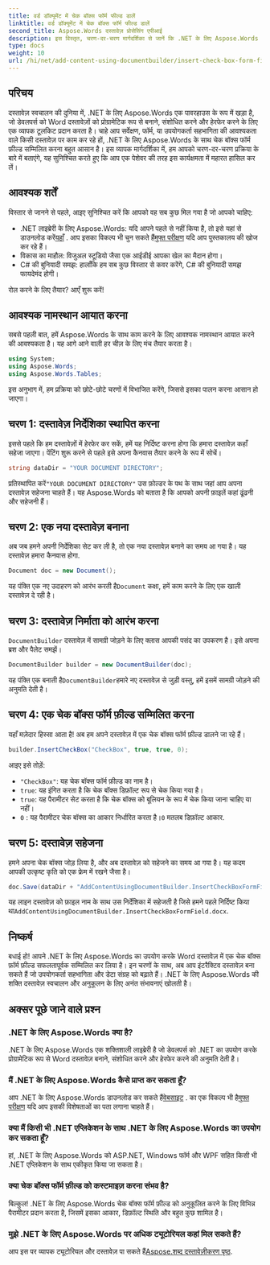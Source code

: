 ```yaml
---
title: वर्ड डॉक्यूमेंट में चेक बॉक्स फॉर्म फील्ड डालें
linktitle: वर्ड डॉक्यूमेंट में चेक बॉक्स फॉर्म फील्ड डालें
second_title: Aspose.Words दस्तावेज़ प्रोसेसिंग एपीआई
description: इस विस्तृत, चरण-दर-चरण मार्गदर्शिका से जानें कि .NET के लिए Aspose.Words का उपयोग करके Word दस्तावेज़ों में चेक बॉक्स फ़ॉर्म फ़ील्ड कैसे सम्मिलित करें। डेवलपर्स के लिए बिल्कुल सही.
type: docs
weight: 10
url: /hi/net/add-content-using-documentbuilder/insert-check-box-form-field/
---
```

## परिचय
दस्तावेज़ स्वचालन की दुनिया में, .NET के लिए Aspose.Words एक पावरहाउस के रूप में खड़ा है, जो डेवलपर्स को Word दस्तावेज़ों को प्रोग्रामेटिक रूप से बनाने, संशोधित करने और हेरफेर करने के लिए एक व्यापक टूलकिट प्रदान करता है। चाहे आप सर्वेक्षण, फॉर्म, या उपयोगकर्ता सहभागिता की आवश्यकता वाले किसी दस्तावेज़ पर काम कर रहे हों, .NET के लिए Aspose.Words के साथ चेक बॉक्स फॉर्म फ़ील्ड सम्मिलित करना बहुत आसान है। इस व्यापक मार्गदर्शिका में, हम आपको चरण-दर-चरण प्रक्रिया के बारे में बताएंगे, यह सुनिश्चित करते हुए कि आप एक पेशेवर की तरह इस कार्यक्षमता में महारत हासिल कर लें।

## आवश्यक शर्तें

विस्तार से जानने से पहले, आइए सुनिश्चित करें कि आपको वह सब कुछ मिल गया है जो आपको चाहिए:

-  .NET लाइब्रेरी के लिए Aspose.Words: यदि आपने पहले से नहीं किया है, तो इसे यहां से डाउनलोड करें[यहाँ](https://releases.aspose.com/words/net/) . आप इसका विकल्प भी चुन सकते हैं[मुफ्त परीक्षण](https://releases.aspose.com/) यदि आप पुस्तकालय की खोज कर रहे हैं।
- विकास का माहौल: विजुअल स्टूडियो जैसा एक आईडीई आपका खेल का मैदान होगा।
- C# की बुनियादी समझ: हालाँकि हम सब कुछ विस्तार से कवर करेंगे, C# की बुनियादी समझ फायदेमंद होगी।

रोल करने के लिए तैयार? आएँ शुरू करें!

## आवश्यक नामस्थान आयात करना

सबसे पहली बात, हमें Aspose.Words के साथ काम करने के लिए आवश्यक नामस्थान आयात करने की आवश्यकता है। यह आगे आने वाली हर चीज़ के लिए मंच तैयार करता है।

```csharp
using System;
using Aspose.Words;
using Aspose.Words.Tables;
```

इस अनुभाग में, हम प्रक्रिया को छोटे-छोटे चरणों में विभाजित करेंगे, जिससे इसका पालन करना आसान हो जाएगा। 

## चरण 1: दस्तावेज़ निर्देशिका स्थापित करना

इससे पहले कि हम दस्तावेज़ों में हेरफेर कर सकें, हमें यह निर्दिष्ट करना होगा कि हमारा दस्तावेज़ कहाँ सहेजा जाएगा। पेंटिंग शुरू करने से पहले इसे अपना कैनवास तैयार करने के रूप में सोचें।

```csharp
string dataDir = "YOUR DOCUMENT DIRECTORY";
```

 प्रतिस्थापित करें`"YOUR DOCUMENT DIRECTORY"` उस फ़ोल्डर के पथ के साथ जहां आप अपना दस्तावेज़ सहेजना चाहते हैं। यह Aspose.Words को बताता है कि आपको अपनी फ़ाइलें कहां ढूंढनी और सहेजनी हैं।

## चरण 2: एक नया दस्तावेज़ बनाना

अब जब हमने अपनी निर्देशिका सेट कर ली है, तो एक नया दस्तावेज़ बनाने का समय आ गया है। यह दस्तावेज़ हमारा कैनवास होगा.

```csharp
Document doc = new Document();
```

 यह पंक्ति एक नए उदाहरण को आरंभ करती है`Document` कक्षा, हमें काम करने के लिए एक खाली दस्तावेज़ दे रही है।

## चरण 3: दस्तावेज़ निर्माता को आरंभ करना

`DocumentBuilder` दस्तावेज़ में सामग्री जोड़ने के लिए क्लास आपकी पसंद का उपकरण है। इसे अपना ब्रश और पैलेट समझें।

```csharp
DocumentBuilder builder = new DocumentBuilder(doc);
```

 यह पंक्ति एक बनाती है`DocumentBuilder`हमारे नए दस्तावेज़ से जुड़ी वस्तु, हमें इसमें सामग्री जोड़ने की अनुमति देती है।

## चरण 4: एक चेक बॉक्स फॉर्म फ़ील्ड सम्मिलित करना

यहाँ मज़ेदार हिस्सा आता है! अब हम अपने दस्तावेज़ में एक चेक बॉक्स फॉर्म फ़ील्ड डालने जा रहे हैं।

```csharp
builder.InsertCheckBox("CheckBox", true, true, 0);
```

आइए इसे तोड़ें:
- `"CheckBox"`: यह चेक बॉक्स फॉर्म फ़ील्ड का नाम है।
- `true`: यह इंगित करता है कि चेक बॉक्स डिफ़ॉल्ट रूप से चेक किया गया है।
- `true`: यह पैरामीटर सेट करता है कि चेक बॉक्स को बूलियन के रूप में चेक किया जाना चाहिए या नहीं।
- `0` : यह पैरामीटर चेक बॉक्स का आकार निर्धारित करता है।`0` मतलब डिफ़ॉल्ट आकार.

## चरण 5: दस्तावेज़ सहेजना

हमने अपना चेक बॉक्स जोड़ लिया है, और अब दस्तावेज़ को सहेजने का समय आ गया है। यह कदम आपकी उत्कृष्ट कृति को एक फ्रेम में रखने जैसा है।

```csharp
doc.Save(dataDir + "AddContentUsingDocumentBuilder.InsertCheckBoxFormField.docx");
```

 यह लाइन दस्तावेज़ को फ़ाइल नाम के साथ उस निर्देशिका में सहेजती है जिसे हमने पहले निर्दिष्ट किया था`AddContentUsingDocumentBuilder.InsertCheckBoxFormField.docx`.

## निष्कर्ष

बधाई हो! आपने .NET के लिए Aspose.Words का उपयोग करके Word दस्तावेज़ में एक चेक बॉक्स फ़ॉर्म फ़ील्ड सफलतापूर्वक सम्मिलित कर लिया है। इन चरणों के साथ, अब आप इंटरैक्टिव दस्तावेज़ बना सकते हैं जो उपयोगकर्ता सहभागिता और डेटा संग्रह को बढ़ाते हैं। .NET के लिए Aspose.Words की शक्ति दस्तावेज़ स्वचालन और अनुकूलन के लिए अनंत संभावनाएं खोलती है।

## अक्सर पूछे जाने वाले प्रश्न

### .NET के लिए Aspose.Words क्या है?

.NET के लिए Aspose.Words एक शक्तिशाली लाइब्रेरी है जो डेवलपर्स को .NET का उपयोग करके प्रोग्रामेटिक रूप से Word दस्तावेज़ बनाने, संशोधित करने और हेरफेर करने की अनुमति देती है।

### मैं .NET के लिए Aspose.Words कैसे प्राप्त कर सकता हूँ?

 आप .NET के लिए Aspose.Words डाउनलोड कर सकते हैं[वेबसाइट](https://releases.aspose.com/words/net/) . का एक विकल्प भी है[मुफ्त परीक्षण](https://releases.aspose.com/) यदि आप इसकी विशेषताओं का पता लगाना चाहते हैं।

### क्या मैं किसी भी .NET एप्लिकेशन के साथ .NET के लिए Aspose.Words का उपयोग कर सकता हूँ?

हां, .NET के लिए Aspose.Words को ASP.NET, Windows फॉर्म और WPF सहित किसी भी .NET एप्लिकेशन के साथ एकीकृत किया जा सकता है।

### क्या चेक बॉक्स फॉर्म फ़ील्ड को कस्टमाइज़ करना संभव है?

बिल्कुल! .NET के लिए Aspose.Words चेक बॉक्स फॉर्म फ़ील्ड को अनुकूलित करने के लिए विभिन्न पैरामीटर प्रदान करता है, जिसमें इसका आकार, डिफ़ॉल्ट स्थिति और बहुत कुछ शामिल है।

### मुझे .NET के लिए Aspose.Words पर अधिक ट्यूटोरियल कहां मिल सकते हैं?

 आप इस पर व्यापक ट्यूटोरियल और दस्तावेज़ पा सकते हैं[Aspose.शब्द दस्तावेज़ीकरण पृष्ठ](https://reference.aspose.com/words/net/).
